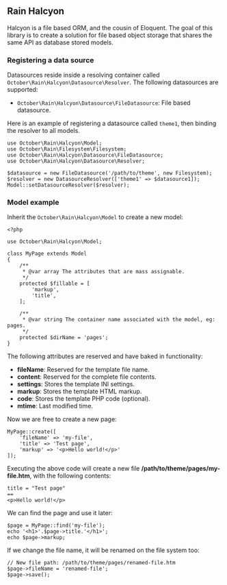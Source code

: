 ## Rain Halcyon

Halcyon is a file based ORM, and the cousin of Eloquent. The goal of this library is to create a solution for file based object storage that shares the same API as database stored models.

### Registering a data source

Datasources reside inside a resolving container called `October\Rain\Halcyon\Datasource\Resolver`. The following datasources are supported:

- `October\Rain\Halcyon\Datasource\FileDatasource`: File based datasource.

Here is an example of registering a datasource called `theme1`, then binding the resolver to all models.

    use October\Rain\Halcyon\Model;
    use October\Rain\Filesystem\Filesystem;
    use October\Rain\Halcyon\Datasource\FileDatasource;
    use October\Rain\Halcyon\Datasource\Resolver;

    $datasource = new FileDatasource('/path/to/theme', new Filesystem);
    $resolver = new DatasourceResolver(['theme1' => $datasource1]);
    Model::setDatasourceResolver($resolver);

### Model example

Inherit the `October\Rain\Halcyon\Model` to create a new model:

    <?php

    use October\Rain\Halcyon\Model;

    class MyPage extends Model
    {
        /**
         * @var array The attributes that are mass assignable.
         */
        protected $fillable = [
            'markup',
            'title',
        ];

        /**
         * @var string The container name associated with the model, eg: pages.
         */
        protected $dirName = 'pages';
    }

The following attributes are reserved and have baked in functionality:

- **fileName**: Reserved for the template file name.
- **content**: Reserved for the complete file contents.
- **settings**: Stores the template INI settings.
- **markup**: Stores the template HTML markup.
- **code**: Stores the template PHP code (optional).
- **mtime**: Last modified time.

Now we are free to create a new page:

    MyPage::create([
        'fileName' => 'my-file',
        'title' => 'Test page',
        'markup' => '<p>Hello world!</p>'
    ]);

Executing the above code will create a new file **/path/to/theme/pages/my-file.htm**, with the following contents:

    title = "Test page"
    ==
    <p>Hello world!</p>

We can find the page and use it later:

    $page = MyPage::find('my-file');
    echo '<h1>'.$page->title.'</h1>';
    echo $page->markup;

If we change the file name, it will be renamed on the file system too:

    // New file path: /path/to/theme/pages/renamed-file.htm
    $page->fileName = 'renamed-file';
    $page->save();
